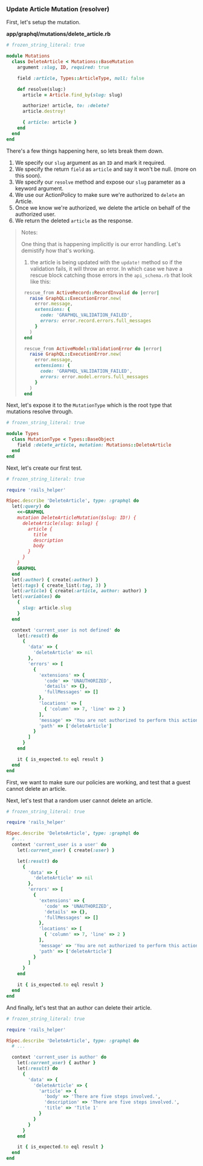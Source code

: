 ### Update Article Mutation (resolver)

First, let's setup the mutation.

**app/graphql/mutations/delete_article.rb**

```rb
# frozen_string_literal: true

module Mutations
  class DeleteArticle < Mutations::BaseMutation
    argument :slug, ID, required: true

    field :article, Types::ArticleType, null: false

    def resolve(slug:)
      article = Article.find_by(slug: slug)

      authorize! article, to: :delete?
      article.destroy!

      { article: article }
    end
  end
end
```

There's a few things happening here, so lets break them down.

1. We specify our `slug` argument as an `ID` and mark it required.
2. We specify the return `field` as `article` and say it won't be null. (more on this soon).
3. We specify our `resolve` method and expose our `slug` parameter as a keyword argument.
4. We use our ActionPolicy to make sure we're authorized to `delete` an Article.
5. Once we know we're authorized, we delete the article on behalf of the authorized user.
6. We return the deleted `article` as the response.

> Notes:
>
> One thing that is happening implicitly is our error handling. Let's demistify how that's working.
>
> 1. the article is being updated with the `update!` method so if the validation fails, it will throw an error. In which case we have a rescue block catching those errors in the `api_schema.rb` that look like this:
>
> ```rb
>  rescue_from ActiveRecord::RecordInvalid do |error|
>    raise GraphQL::ExecutionError.new(
>      error.message,
>      extensions: {
>        code: 'GRAPHQL_VALIDATION_FAILED',
>        errors: error.record.errors.full_messages
>      }
>    )
>  end
>
>  rescue_from ActiveModel::ValidationError do |error|
>    raise GraphQL::ExecutionError.new(
>      error.message,
>      extensions: {
>        code: 'GRAPHQL_VALIDATION_FAILED',
>        errors: error.model.errors.full_messages
>      }
>    )
>  end
> ```

Next, let's expose it to the `MutationType` which is the root type that mutations resolve through.

```rb
# frozen_string_literal: true

module Types
  class MutationType < Types::BaseObject
    field :delete_article, mutation: Mutations::DeleteArticle
  end
end

```

Next, let's create our first test.

```rb
# frozen_string_literal: true

require 'rails_helper'

RSpec.describe 'DeleteArticle', type: :graphql do
  let(:query) do
    <<-GRAPHQL
    mutation DeleteArticleMutation($slug: ID!) {
      deleteArticle(slug: $slug) {
        article {
          title
          description
          body
        }
      }
    }
    GRAPHQL
  end
  let(:author) { create(:author) }
  let(:tags) { create_list(:tag, 3) }
  let(:article) { create(:article, author: author) }
  let(:variables) do
    {
      slug: article.slug
    }
  end

  context 'current_user is not defined' do
    let(:result) do
      {
        'data' => {
          'deleteArticle' => nil
        },
        'errors' => [
          {
            'extensions' => {
              'code' => 'UNAUTHORIZED',
              'details' => {},
              'fullMessages' => []
            },
            'locations' => [
              { 'column' => 7, 'line' => 2 }
            ],
            'message' => 'You are not authorized to perform this action',
            'path' => ['deleteArticle']
          }
        ]
      }
    end

    it { is_expected.to eql result }
  end
end
```

First, we want to make sure our policies are working, and test that a guest cannot delete an article.

Next, let's test that a random user cannot delete an article.

```rb
# frozen_string_literal: true

require 'rails_helper'

RSpec.describe 'DeleteArticle', type: :graphql do
  # ...
  context 'current_user is a user' do
    let(:current_user) { create(:user) }

    let(:result) do
      {
        'data' => {
          'deleteArticle' => nil
        },
        'errors' => [
          {
            'extensions' => {
              'code' => 'UNAUTHORIZED',
              'details' => {},
              'fullMessages' => []
            },
            'locations' => [
              { 'column' => 7, 'line' => 2 }
            ],
            'message' => 'You are not authorized to perform this action',
            'path' => ['deleteArticle']
          }
        ]
      }
    end

    it { is_expected.to eql result }
  end
end
```

And finally, let's test that an author can delete their article.

```rb
# frozen_string_literal: true

require 'rails_helper'

RSpec.describe 'DeleteArticle', type: :graphql do
  # ...

  context 'current_user is author' do
    let(:current_user) { author }
    let(:result) do
      {
        'data' => {
          'deleteArticle' => {
            'article' => {
              'body' => 'There are five steps involved.',
              'description' => 'There are five steps involved.',
              'title' => 'Title 1'
            }
          }
        }
      }
    end

    it { is_expected.to eql result }
  end
end
```

